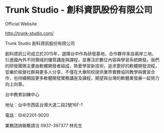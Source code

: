 Trunk Studio - 創科資訊股份有限公司
===================================

Official Website

http://trunk-studio.com/

Trunk Studio 創科資訊股份有限公司

創科資訊公司成立於2015年，選擇台中作為研發基地，合作夥伴來自兩岸三地，引進國內外不同領域的優質講座與課程，並專注於數位內容與學習系統開發。我們的研發團隊主要由軟體開發者組成，熱愛學習新技術，追求更好的軟體開發流程，並樂於經營社群與更多人分享，不僅在大專院校提供業界實務協同教學與實習合作，也持續開設更多軟體開發實務講座及課程，期望與台灣的軟體業發展一起努力向上向善。

台中教育訓練中心

地址：台中市西區台灣大道二段2號16F-1

電話：(04)2201-9020

業務諮詢聯繫請洽 0937-397377 林先生
